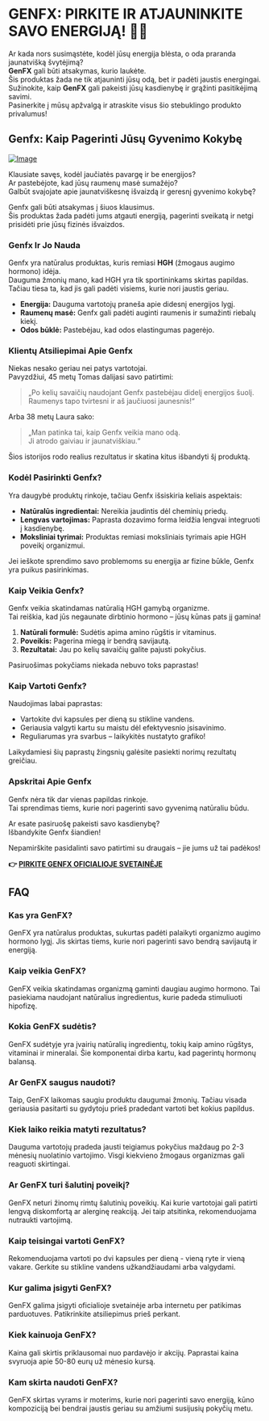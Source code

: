 # GENFX: PIRKITE IR ATJAUNINKITE SAVO ENERGIJĄ! 💪✨

Ar kada nors susimąstėte, kodėl jūsų energija blėsta, o oda praranda jaunatvišką švytėjimą?  
**GenFX** gali būti atsakymas, kurio laukėte.  
Šis produktas žada ne tik atjauninti jūsų odą, bet ir padėti jaustis energingai.  
Sužinokite, kaip **GenFX** gali pakeisti jūsų kasdienybę ir grąžinti pasitikėjimą savimi.  
Pasinerkite į mūsų apžvalgą ir atraskite visus šio stebuklingo produkto privalumus!

## Genfx: Kaip Pagerinti Jūsų Gyvenimo Kokybę

[![Image](https://www2.sellhealth.com/251/genfx_box_400x300.jpg)](https://gchaffi.com/Sff8Zw9Q)

Klausiate savęs, kodėl jaučiatės pavargę ir be energijos?  
Ar pastebėjote, kad jūsų raumenų masė sumažėjo?  
Galbūt svajojate apie jaunatviškesnę išvaizdą ir geresnį gyvenimo kokybę?

Genfx gali būti atsakymas į šiuos klausimus.  
Šis produktas žada padėti jums atgauti energiją, pagerinti sveikatą ir netgi prisidėti prie jūsų fizinės išvaizdos.

### Genfx Ir Jo Nauda

Genfx yra natūralus produktas, kuris remiasi **HGH** (žmogaus augimo hormono) idėja.  
Dauguma žmonių mano, kad HGH yra tik sportininkams skirtas papildas.  
Tačiau tiesa ta, kad jis gali padėti visiems, kurie nori jaustis geriau.

- **Energija:** Dauguma vartotojų praneša apie didesnį energijos lygį.
- **Raumenų masė:** Genfx gali padėti auginti raumenis ir sumažinti riebalų kiekį.
- **Odos būklė:** Pastebėjau, kad odos elastingumas pagerėjo.

### Klientų Atsiliepimai Apie Genfx

Niekas nesako geriau nei patys vartotojai.   
Pavyzdžiui, 45 metų Tomas dalijasi savo patirtimi:

> „Po kelių savaičių naudojant Genfx pastebėjau didelį energijos šuolį.   
> Raumenys tapo tvirtesni ir aš jaučiuosi jaunesnis!“

Arba 38 metų Laura sako:

> „Man patinka tai, kaip Genfx veikia mano odą.   
> Ji atrodo gaiviau ir jaunatviškiau.“

Šios istorijos rodo realius rezultatus ir skatina kitus išbandyti šį produktą.

### Kodėl Pasirinkti Genfx?

Yra daugybė produktų rinkoje, tačiau Genfx išsiskiria keliais aspektais:

- **Natūralūs ingredientai:** Nereikia jaudintis dėl cheminių priedų.
- **Lengvas vartojimas:** Paprasta dozavimo forma leidžia lengvai integruoti į kasdienybę.
- **Moksliniai tyrimai:** Produktas remiasi moksliniais tyrimais apie HGH poveikį organizmui.

Jei ieškote sprendimo savo problemoms su energija ar fizine būkle, Genfx yra puikus pasirinkimas.

### Kaip Veikia Genfx?

Genfx veikia skatindamas natūralią HGH gamybą organizme.  
Tai reiškia, kad jūs negaunate dirbtinio hormono – jūsų kūnas pats jį gamina!

1. **Natūrali formulė:** Sudėtis apima amino rūgštis ir vitaminus.
2. **Poveikis:** Pagerina miegą ir bendrą savijautą.
3. **Rezultatai:** Jau po kelių savaičių galite pajusti pokyčius.

Pasiruošimas pokyčiams niekada nebuvo toks paprastas!

### Kaip Vartoti Genfx?

Naudojimas labai paprastas:

- Vartokite dvi kapsules per dieną su stikline vandens.
- Geriausia valgyti kartu su maistu dėl efektyvesnio įsisavinimo.
- Reguliarumas yra svarbus – laikykitės nustatyto grafiko!

Laikydamiesi šių paprastų žingsnių galėsite pasiekti norimų rezultatų greičiau.

### Apskritai Apie Genfx

Genfx nėra tik dar vienas papildas rinkoje.  
Tai sprendimas tiems, kurie nori pagerinti savo gyvenimą natūraliu būdu.

Ar esate pasiruošę pakeisti savo kasdienybę?  
Išbandykite Genfx šiandien!  

Nepamirškite pasidalinti savo patirtimi su draugais – jie jums už tai padėkos!



**👉 [PIRKITE GENFX OFICIALIOJE SVETAINĖJE](https://gchaffi.com/Sff8Zw9Q)**

## FAQ

### Kas yra GenFX?

GenFX yra natūralus produktas, sukurtas padėti palaikyti organizmo augimo hormono lygį. Jis skirtas tiems, kurie nori pagerinti savo bendrą savijautą ir energiją.

### Kaip veikia GenFX?

GenFX veikia skatindamas organizmą gaminti daugiau augimo hormono. Tai pasiekiama naudojant natūralius ingredientus, kurie padeda stimuliuoti hipofizę.

### Kokia GenFX sudėtis?

GenFX sudėtyje yra įvairių natūralių ingredientų, tokių kaip amino rūgštys, vitaminai ir mineralai. Šie komponentai dirba kartu, kad pagerintų hormonų balansą.

### Ar GenFX saugus naudoti?

Taip, GenFX laikomas saugiu produktu daugumai žmonių. Tačiau visada geriausia pasitarti su gydytoju prieš pradedant vartoti bet kokius papildus.

### Kiek laiko reikia matyti rezultatus?

Dauguma vartotojų pradeda jausti teigiamus pokyčius maždaug po 2-3 mėnesių nuolatinio vartojimo. Visgi kiekvieno žmogaus organizmas gali reaguoti skirtingai.

### Ar GenFX turi šalutinį poveikį?

GenFX neturi žinomų rimtų šalutinių poveikių. Kai kurie vartotojai gali patirti lengvą diskomfortą ar alerginę reakciją. Jei taip atsitinka, rekomenduojama nutraukti vartojimą.

### Kaip teisingai vartoti GenFX?

Rekomenduojama vartoti po dvi kapsules per dieną - vieną ryte ir vieną vakare. Gerkite su stikline vandens užkandžiaudami arba valgydami.

### Kur galima įsigyti GenFX?

GenFX galima įsigyti oficialioje svetainėje arba internetu per patikimas parduotuves. Patikrinkite atsiliepimus prieš perkant.

### Kiek kainuoja GenFX?

Kaina gali skirtis priklausomai nuo pardavėjo ir akcijų. Paprastai kaina svyruoja apie 50-80 eurų už mėnesio kursą.

### Kam skirta naudoti GenFX?

GenFX skirtas vyrams ir moterims, kurie nori pagerinti savo energiją, kūno kompoziciją bei bendrai jaustis geriau su amžiumi susijusių pokyčių metu.